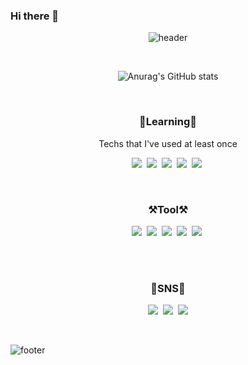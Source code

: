 ### Hi there 👋
<div align="center">
  
![header](https://capsule-render.vercel.app/api?type=waving&height=300&color=gradient&text=Gwonhaeun&fontSize=90&fontColor=fff&section=header&animation=fadeIn&fontAlignY=45&desc=Frontend%20₍๐•ᴗ•๐₎)
  
</div>
  
<br>

<div align="center">

![Anurag's GitHub stats](https://github-readme-stats.vercel.app/api?username=Gwonhaeun0908&show_icons=true&theme=radical)

</div>

<br>

<h3 align="center">📑Learning📑</h3>

<p align="center">Techs that I've used at least once</p>

<p align="center">
<img src="https://img.shields.io/badge/C_A8B9CC?style=flat-square&logo=C&logoColor=white"/></a>&nbsp
<img src="https://img.shields.io/badge/Python-3766AB?style=flat-square&logo=Python&logoColor=white"/></a>&nbsp
<img src="https://img.shields.io/badge/HTML-E34F26?style=flat-square&logo=HTML5&logoColor=white"/></a>&nbsp
<img src="https://img.shields.io/badge/css-1572B6?style=flat-square&logo=css3&logoColor=white"/></a>&nbsp
<img src="https://img.shields.io/badge/Javascript-ffb13b?style=flat-square&logo=javascript&logoColor=white"/></a>&nbsp
</p>

<br>

<h3 align="center">⚒️Tool⚒️</h3>
<p align="center">
<a href="https://www.notion.so/1f06734aecc34b21b9b9902fdc83056a"><img src="https://img.shields.io/badge/Notion-000000?style=flat-square&logo=Notion&logoColor=white&link=https://www.notion.so/1f06734aecc34b21b9b9902fdc83056a"/></a>&nbsp
<a href="https://github.com/Gwonhaeun0908"><img src="https://img.shields.io/badge/GitHub-181717?style=flat-square&logo=GitHub&logoColor=white&link=https://github.com/Gwonhaeun0908"/></a>&nbsp
<img src="https://img.shields.io/badge/GitKraken-179287?style=flat-square&logo=GitKraken&logoColor=white"/></a>&nbsp
<img src="https://img.shields.io/badge/VisualStdio-5C2D91?style=flat-square/badge&logo=Visual-Studio&logoColor=white"></a>&nbsp
<img src="https://img.shields.io/badge/VisualStudioCode-007ACC?style=flat-square/badge&logo=Visual Studio Code&logoColor=white"></a>&nbsp

<br><br>

<h3 align="center">📱SNS📱</h3>

<p align="center">
<a href="https://www.instagram.com/adorable_eun06/"><img src="https://img.shields.io/badge/Instagram-E4405F?style=flat-square&logo=Instagram&logoColor=white&link=https://www.instagram.com/adorable_eun06/"/></a>&nbsp
<a href="https://www.facebook.com/profile.php?id=100028648281516"><img src="https://img.shields.io/badge/Facebook-1877F2?style=flat-square&logo=Facebook&logoColor=white&link=https://www.facebook.com/profile.php?id=100028648281516"/></a>&nbsp
<a href="mailto:haeun0908@gmail.com"><img src="https://img.shields.io/badge/Gmail-d14836?style=flat-square&logo=Gmail&logoColor=white&link=haeun0908@gmail.com"/></a>
</p>

<br>

![footer](https://capsule-render.vercel.app/api?section=footer&type=waving&color=egradien&height=130)
